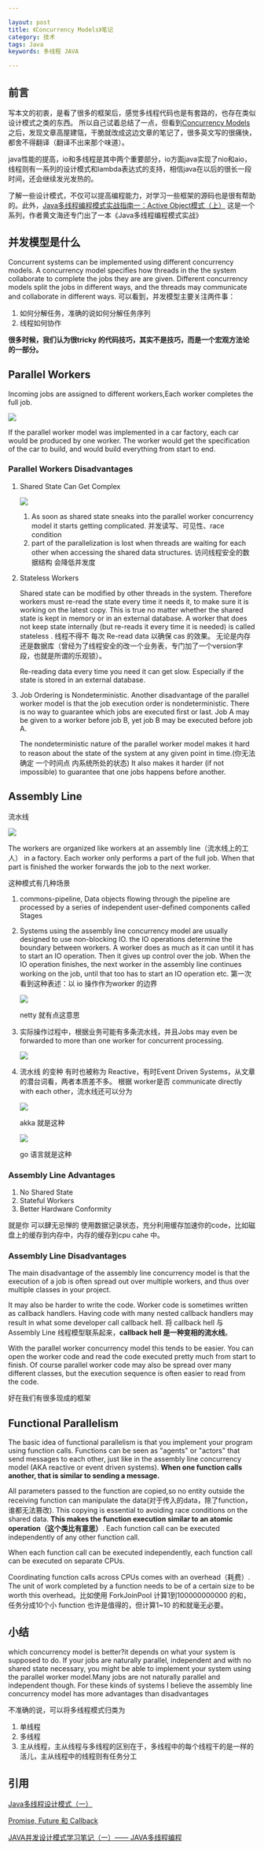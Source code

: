 ```yaml
---

layout: post
title: 《Concurrency Models》笔记
category: 技术
tags: Java
keywords: 多线程 JAVA

---
```


## 前言

写本文的初衷，是看了很多的框架后，感觉多线程代码也是有套路的，也存在类似设计模式之类的东西。 所以自己试着总结了一点，但看到[Concurrency Models](http://tutorials.jenkov.com/java-concurrency/concurrency-models.html) 之后，发现文章高屋建瓴，干脆就改成这边文章的笔记了，很多英文写的很痛快，都舍不得翻译（翻译不出来那个味道）。

java性能的提高，io和多线程是其中两个重要部分，io方面java实现了nio和aio，线程则有一系列的设计模式和lambda表达式的支持，相信java在以后的很长一段时间，还会继续发光发热的。

了解一些设计模式，不仅可以提高编程能力，对学习一些框架的源码也是很有帮助的。此外，[Java多线程编程模式实战指南一：Active Object模式（上）](http://www.infoq.com/cn/articles/Java-multithreaded-programming-mode-active-object-part1) 这是一个系列，作者黄文海还专门出了一本《Java多线程编程模式实战》

## 并发模型是什么

Concurrent systems can be implemented using different concurrency models. A concurrency model specifies how threads in the the system collaborate to complete the jobs they are are given. Different concurrency models split the jobs in different ways, and the threads may communicate and collaborate in different ways. 可以看到，并发模型主要关注两件事：

1. 如何分解任务，准确的说如何分解任务序列
2. 线程如何协作

**很多时候，我们认为很tricky 的代码技巧，其实不是技巧，而是一个宏观方法论的一部分。**

## Parallel Workers

Incoming jobs are assigned to different workers,Each worker completes the full job. 

![](/public/upload/java/concurrency_model_1.png)

If the parallel worker model was implemented in a car factory, each car would be produced by one worker. The worker would get the specification of the car to build, and would build everything from start to end.

### Parallel Workers Disadvantages

1. Shared State Can Get Complex

	![](/public/upload/java/concurrency_model_2.png)

	1. As soon as shared state sneaks into the parallel worker concurrency model it starts getting complicated. 并发读写、可见性、race condition 
	2. part of the parallelization is lost when threads are waiting for each other when accessing the shared data structures. 访问线程安全的数据结构 会降低并发度

2. Stateless Workers

	Shared state can be modified by other threads in the system. Therefore workers must re-read the state every time it needs it, to make sure it is working on the latest copy. This is true no matter whether the shared state is kept in memory or in an external database. A worker that does not keep state internally (but re-reads it every time it is needed) is called stateless . 线程不得不 每次 Re-read data 以确保 cas 的效果。 无论是内存还是数据库（曾经为了线程安全的改一个业务表，专门加了一个version字段，也就是所谓的乐观锁）。

	Re-reading data every time you need it can get slow. Especially if the state is stored in an external database.
	
3. Job Ordering is Nondeterministic. Another disadvantage of the parallel worker model is that the job execution order is nondeterministic. There is no way to guarantee which jobs are executed first or last. Job A may be given to a worker before job B, yet job B may be executed before job A.

	The nondeterministic nature of the parallel worker model makes it hard to reason about the state of the system at any given point in time.(你无法确定 一个时间点 内系统所处的状态) It also makes it harder (if not impossible) to guarantee that one jobs happens before another.
	
## Assembly Line

流水线

![](/public/upload/java/concurrency_model_3.png)

The workers are organized like workers at an assembly line（流水线上的工人） in a factory. Each worker only performs a part of the full job. When that part is finished the worker forwards the job to the next worker.

这种模式有几种场景

1. commons-pipeline, Data objects flowing through the pipeline are processed by a series of independent user-defined components called Stages
2. Systems using the assembly line concurrency model are usually designed to use non-blocking IO. the IO operations determine the boundary between workers. A worker does as much as it can until it has to start an IO operation. Then it gives up control over the job. When the IO operation finishes, the next worker in the assembly line continues working on the job, until that too has to start an IO operation etc. 第一次看到这种表述：以 io 操作作为worker 的边界

	![](/public/upload/java/concurrency_model_4.png)
	
	netty 就有点这意思
	
3. 实际操作过程中，根据业务可能有多条流水线，并且Jobs may even be forwarded to more than one worker for concurrent processing. 

	![](/public/upload/java/concurrency_model_5.png)
	
4. 流水线 的变种 有时也被称为 Reactive，有时Event Driven Systems，从文章的潜台词看，两者本质差不多。 根据 worker是否 communicate directly with each other，流水线还可以分为

	![](/public/upload/java/concurrency_model_6.png)
	
	akka 就是这种
	
	![](/public/upload/java/concurrency_model_7.png)
	
	go 语言就是这种
	
	
### Assembly Line Advantages

1. No Shared State
2. Stateful Workers
3. Better Hardware Conformity

就是你 可以肆无忌惮的 使用数据记录状态，充分利用缓存加速你的code，比如磁盘上的缓存到内存中，内存的缓存到cpu cahe 中。
	
### Assembly Line Disadvantages
	
The main disadvantage of the assembly line concurrency model is that the execution of a job is often spread out over multiple workers, and thus over multiple classes in your project. 

It may also be harder to write the code. Worker code is sometimes written as callback handlers. Having code with many nested callback handlers may result in what some developer call callback hell. 将 callback hell 与 Assembly Line 线程模型联系起来，**callback hell 是一种变相的流水线**。

With the parallel worker concurrency model this tends to be easier. You can open the worker code and read the code executed pretty much from start to finish. Of course parallel worker code may also be spread over many different classes, but the execution sequence is often easier to read from the code.

好在我们有很多现成的框架

## Functional Parallelism

The basic idea of functional parallelism is that you implement your program using function calls. Functions can be seen as "agents" or "actors" that send messages to each other, just like in the assembly line concurrency model (AKA reactive or event driven systems). **When one function calls another, that is similar to sending a message.**

All parameters passed to the function are copied,so no entity outside the receiving function can manipulate the data(对于传入的data，除了function，谁都无法篡改). This copying is essential to avoiding race conditions on the shared data. **This makes the function execution similar to an atomic operation（这个类比有意思）**. Each function call can be executed independently of any other function call.

When each function call can be executed independently, each function call can be executed on separate CPUs. 

Coordinating function calls across CPUs comes with an overhead（耗费）. The unit of work completed by a function needs to be of a certain size to be worth this overhead。比如使用 ForkJoinPool 计算1到100000000000 的和，任务分成10个小 function 也许是值得的，但计算1~10 的和就毫无必要。 

## 小结

which concurrency model is better?it depends on what your system is supposed to do. If your jobs are naturally parallel, independent and with no shared state necessary, you might be able to implement your system using the parallel worker model.Many jobs are not naturally parallel and independent though. For these kinds of systems I believe the assembly line concurrency model has more advantages than disadvantages

不准确的说，可以将多线程模式归类为

1. 单线程
2. 多线程
3. 主从线程，主从线程与多线程的区别在于，多线程中的每个线程干的是一样的活儿，主从线程中的线程则有任务分工

## 引用

[Java多线程设计模式（一）][]

[Promise, Future 和 Callback][]

[JAVA并发设计模式学习笔记（一）—— JAVA多线程编程][]

[JAVA并发设计模式学习笔记（一）—— JAVA多线程编程]: http://www.cnblogs.com/chenying99/p/3321866.html
[Java多线程设计模式（一）]: http://www.cnblogs.com/chenying99/p/3322032.html
[Promise, Future 和 Callback]: http://isouth.org/archives/354.html